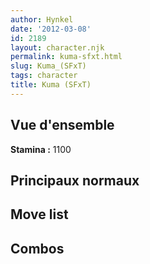 ```yaml
---
author: Hynkel
date: '2012-03-08'
id: 2189
layout: character.njk
permalink: kuma-sfxt.html
slug: Kuma_(SFxT)
tags: character
title: Kuma (SFxT)
---
```


## Vue d'ensemble

**Stamina :** 1100

## Principaux normaux

## Move list

## Combos